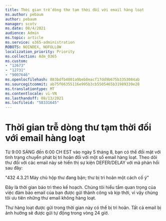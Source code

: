 ```yaml
---
title: Thời gian trễ dòng thư tạm thời đối với email hàng loạt
ms.author: pebaum
author: pebaum
manager: scotv
ms.date: 08/4/2021
audience: Admin
ms.topic: article
ms.service: o365-administration
ROBOTS: NOINDEX, NOFOLLOW
localization_priority: Priority
ms.collection: Adm_O365
ms.custom:
- "12673"
- "12731"
- "9007646"
ms.openlocfilehash: 883bdfb4801a9beb8eacf17dd9b675b3353084ab
ms.sourcegitcommit: ab75f66355116e995b3cb5505465b31989339e28
ms.translationtype: MT
ms.contentlocale: vi-VN
ms.lasthandoff: 08/13/2021
ms.locfileid: "58331645"
---
```

# <a name="temporary-mail-flow-delay-for-bulk-emails"></a>Thời gian trễ dòng thư tạm thời đối với email hàng loạt

Từ 9:00 SÁNG đến 6:00 CH EST vào ngày 5 tháng 8, bạn có thể đối mặt với tình trạng chuyển phát bị trì hoãn đối với một số email hàng loạt. Theo dõi thư đối với các email này sẽ hiển thị sự kiện DEFER/DELAY với mã phản hồi sau đây:

"432 4.3.21 Máy chủ hộp thư đang bận; thư bị trì hoãn một cách cố ý"

Đây là thời gian bảo trì theo kế hoạch. Chúng tôi hiểu tầm quan trọng của việc đảm bảo email của bạn được gửi thành công và kịp thời, vì vậy chúng tôi ưu tiên những thư email không hàng loạt. 

Thư hàng loạt được gửi trong thời gian này có thể bị trì hoãn. Tất cả email bị ảnh hưởng sẽ được gửi tự động trong vòng 24 giờ.
